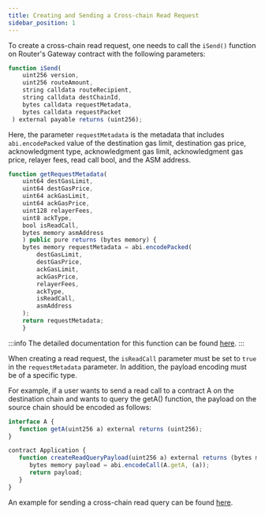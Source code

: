 ```yaml
---
title: Creating and Sending a Cross-chain Read Request
sidebar_position: 1
---
```


To create a cross-chain read request, one needs to call the `iSend()` function on Router's Gateway contract with the following parameters:

```javascript
function iSend(
    uint256 version,
    uint256 routeAmount,
    string calldata routeRecipient,
    string calldata destChainId,
    bytes calldata requestMetadata,
    bytes calldata requestPacket
 ) external payable returns (uint256);
```

Here, the parameter `requestMetadata` is the metadata that includes `abi.encodePacked` value of the destination gas limit, destination gas price, acknowledgment type, acknowledgment gas limit, acknowledgment gas price, relayer fees, read call bool, and the ASM address.

```javascript
function getRequestMetadata(
    uint64 destGasLimit,
    uint64 destGasPrice,
    uint64 ackGasLimit,
    uint64 ackGasPrice,
    uint128 relayerFees,
    uint8 ackType,
    bool isReadCall,
    bytes memory asmAddress
    ) public pure returns (bytes memory) {
    bytes memory requestMetadata = abi.encodePacked(
        destGasLimit,
        destGasPrice,
        ackGasLimit,
        ackGasPrice,
        relayerFees,
        ackType,
        isReadCall,
        asmAddress
    );
    return requestMetadata;
    }
```

:::info
The detailed documentation for this function can be found [here](../iDapp-functions/iSend#5-requestmetadata).
:::

When creating a read request, the `isReadCall` parameter must be set to `true` in the `requestMetadata` parameter. In addition, the payload encoding must be of a specific type.

For example, if a user wants to send a read call to a contract A on the destination chain and wants to query the getA() function, the payload on the source chain should be encoded as follows:

```javascript
interface A {
   function getA(uint256 a) external returns (uint256);
}

contract Application {
   function createReadQueryPayload(uint256 a) external returns (bytes memory) {
      bytes memory payload = abi.encodeCall(A.getA, (a));
      return payload;
   }
}
```

An example for sending a cross-chain read query can be found [here](./sample-read-request-contract).

